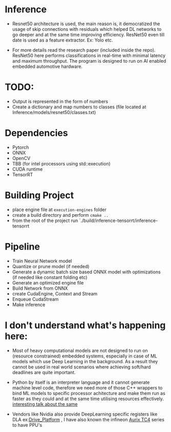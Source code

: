 # Inference

- Resnet50 architecture is used, the main reason is, it democratized the usage of skip connections with residuals which helped DL networks to go deeper and at the same time improving efficiency. ResNet50 even till date is used as a feature extractor. Ex: Yolo etc.

- For more details read the research paper (included inside the repo). ResNet50 here performs classifications in real-time with minimal latency and maximum throughput. The program is designed to run on AI enabled embedded automotive hardware. 

# TODO:
- Output is represented in the form of numbers
- Create a dictionary and map numbers to classes (file located at Inference/models/resnet50/classes.txt)


# Dependencies
- Pytorch
- ONNX
- OpenCV
- TBB (for intel processors using std::execution)
- CUDA runtime
- TensorRT

# Building Project

- place engine file at `execution-engines` folder
- create a build directory and perform `cmake ..`
- from the root of the project run `./build/inference-tensorrt/inference-tensorrt

# Pipeline

- Train Neural Network model
- Quantize or prune model (if needed)
- Generate a dynamic batch size based ONNX model with optimizations (if needed like constant folding etc)
- Generate an optimized engine file 
- Build Network from ONNX
- create CudaEngine, Context and Stream
- Enqueue CudaStream
- Make inference

# I don't understand what's happening here: 

- Most of heavy computational models are not designed to run on (resource constrained) embedded systems, especially in case of ML models which use Deep Learning in the background. As a result they cannot be used in real world scenarios where achieving soft/hard deadlines are quite important. 

- Python by itself is an interpreter language and it cannot generate machine level code, therefore we need more of those C++ wrappers to bind ML models to specific processor achitecture and make them run as faster as they could and at the same time utilising resources effectively. [interesting talk about the same](https://www.youtube.com/watch?v=3SypMvnQT_s&ab_channel=TeslaOwnersOnline)

- Vendors like Nvidia also provide DeepLearning specific registers like DLA ex:[Drive_Platform](https://www.nvidia.com/de-de/self-driving-cars/drive-platform/hardware/) , I have also known the infineon [Aurix TC4](https://www.youtube.com/watch?v=vy964dkk67I&ab_channel=Synopsys) series to have PPU's







